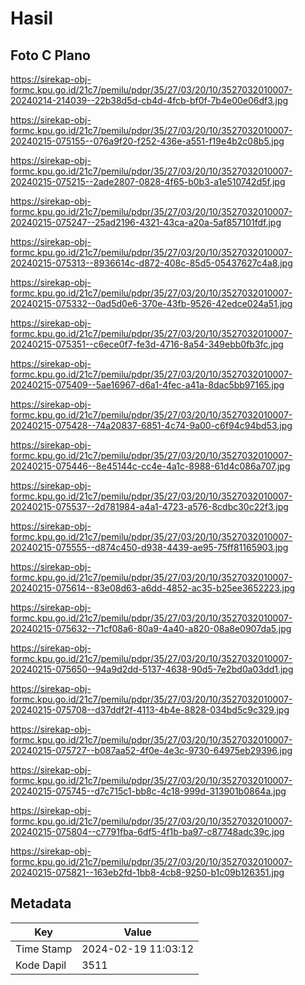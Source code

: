 # Hasil

## Foto C Plano

https://sirekap-obj-formc.kpu.go.id/21c7/pemilu/pdpr/35/27/03/20/10/3527032010007-20240214-214039--22b38d5d-cb4d-4fcb-bf0f-7b4e00e06df3.jpg

https://sirekap-obj-formc.kpu.go.id/21c7/pemilu/pdpr/35/27/03/20/10/3527032010007-20240215-075155--076a9f20-f252-436e-a551-f19e4b2c08b5.jpg

https://sirekap-obj-formc.kpu.go.id/21c7/pemilu/pdpr/35/27/03/20/10/3527032010007-20240215-075215--2ade2807-0828-4f65-b0b3-a1e510742d5f.jpg

https://sirekap-obj-formc.kpu.go.id/21c7/pemilu/pdpr/35/27/03/20/10/3527032010007-20240215-075247--25ad2196-4321-43ca-a20a-5af857101fdf.jpg

https://sirekap-obj-formc.kpu.go.id/21c7/pemilu/pdpr/35/27/03/20/10/3527032010007-20240215-075313--8936614c-d872-408c-85d5-05437627c4a8.jpg

https://sirekap-obj-formc.kpu.go.id/21c7/pemilu/pdpr/35/27/03/20/10/3527032010007-20240215-075332--0ad5d0e6-370e-43fb-9526-42edce024a51.jpg

https://sirekap-obj-formc.kpu.go.id/21c7/pemilu/pdpr/35/27/03/20/10/3527032010007-20240215-075351--c6ece0f7-fe3d-4716-8a54-349ebb0fb3fc.jpg

https://sirekap-obj-formc.kpu.go.id/21c7/pemilu/pdpr/35/27/03/20/10/3527032010007-20240215-075409--5ae16967-d6a1-4fec-a41a-8dac5bb97165.jpg

https://sirekap-obj-formc.kpu.go.id/21c7/pemilu/pdpr/35/27/03/20/10/3527032010007-20240215-075428--74a20837-6851-4c74-9a00-c6f94c94bd53.jpg

https://sirekap-obj-formc.kpu.go.id/21c7/pemilu/pdpr/35/27/03/20/10/3527032010007-20240215-075446--8e45144c-cc4e-4a1c-8988-61d4c086a707.jpg

https://sirekap-obj-formc.kpu.go.id/21c7/pemilu/pdpr/35/27/03/20/10/3527032010007-20240215-075537--2d781984-a4a1-4723-a576-8cdbc30c22f3.jpg

https://sirekap-obj-formc.kpu.go.id/21c7/pemilu/pdpr/35/27/03/20/10/3527032010007-20240215-075555--d874c450-d938-4439-ae95-75ff81165903.jpg

https://sirekap-obj-formc.kpu.go.id/21c7/pemilu/pdpr/35/27/03/20/10/3527032010007-20240215-075614--83e08d63-a6dd-4852-ac35-b25ee3652223.jpg

https://sirekap-obj-formc.kpu.go.id/21c7/pemilu/pdpr/35/27/03/20/10/3527032010007-20240215-075632--71cf08a6-80a9-4a40-a820-08a8e0907da5.jpg

https://sirekap-obj-formc.kpu.go.id/21c7/pemilu/pdpr/35/27/03/20/10/3527032010007-20240215-075650--94a9d2dd-5137-4638-90d5-7e2bd0a03dd1.jpg

https://sirekap-obj-formc.kpu.go.id/21c7/pemilu/pdpr/35/27/03/20/10/3527032010007-20240215-075708--d37ddf2f-4113-4b4e-8828-034bd5c9c329.jpg

https://sirekap-obj-formc.kpu.go.id/21c7/pemilu/pdpr/35/27/03/20/10/3527032010007-20240215-075727--b087aa52-4f0e-4e3c-9730-64975eb29396.jpg

https://sirekap-obj-formc.kpu.go.id/21c7/pemilu/pdpr/35/27/03/20/10/3527032010007-20240215-075745--d7c715c1-bb8c-4c18-999d-313901b0864a.jpg

https://sirekap-obj-formc.kpu.go.id/21c7/pemilu/pdpr/35/27/03/20/10/3527032010007-20240215-075804--c7791fba-6df5-4f1b-ba97-c87748adc39c.jpg

https://sirekap-obj-formc.kpu.go.id/21c7/pemilu/pdpr/35/27/03/20/10/3527032010007-20240215-075821--163eb2fd-1bb8-4cb8-9250-b1c09b126351.jpg


## Metadata

| Key        | Value               |
| ---------- | ------------------- |
| Time Stamp | 2024-02-19 11:03:12 |
| Kode Dapil | 3511                |



